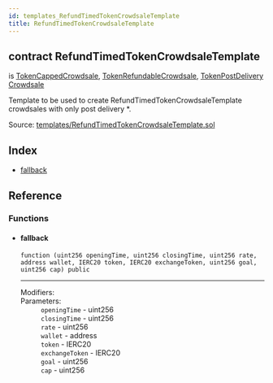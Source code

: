 ```yaml
---
id: templates_RefundTimedTokenCrowdsaleTemplate
title: RefundTimedTokenCrowdsaleTemplate
---
```


<div class="contract-doc"><div class="contract"><h2 class="contract-header"><span class="contract-kind">contract</span> RefundTimedTokenCrowdsaleTemplate</h2><p class="base-contracts"><span>is</span> <a href="token-crowdsale_validation_TokenCappedCrowdsale.html">TokenCappedCrowdsale</a><span>, </span><a href="token-crowdsale_distribution_TokenRefundableCrowdsale.html">TokenRefundableCrowdsale</a><span>, </span><a href="token-crowdsale_distribution_TokenPostDeliveryCrowdsale.html">TokenPostDeliveryCrowdsale</a></p><p class="description">Template to be used to create RefundTimedTokenCrowdsaleTemplate crowdsales with only post delivery  *.</p><div class="source">Source: <a href="https://github.com/Cpollo/Ethereum/blob/v0.0.3/contracts/templates/RefundTimedTokenCrowdsaleTemplate.sol" target="_blank">templates/RefundTimedTokenCrowdsaleTemplate.sol</a></div></div><div class="index"><h2>Index</h2><ul><li><a href="templates_RefundTimedTokenCrowdsaleTemplate.html#">fallback</a></li></ul></div><div class="reference"><h2>Reference</h2><div class="functions"><h3>Functions</h3><ul><li><div class="item function"><span id="fallback" class="anchor-marker"></span><h4 class="name">fallback</h4><div class="body"><code class="signature">function <strong></strong><span>(uint256 openingTime, uint256 closingTime, uint256 rate, address wallet, IERC20 token, IERC20 exchangeToken, uint256 goal, uint256 cap) </span><span>public </span></code><hr/><dl><dt><span class="label-modifiers">Modifiers:</span></dt><dd></dd><dt><span class="label-parameters">Parameters:</span></dt><dd><div><code>openingTime</code> - uint256</div><div><code>closingTime</code> - uint256</div><div><code>rate</code> - uint256</div><div><code>wallet</code> - address</div><div><code>token</code> - IERC20</div><div><code>exchangeToken</code> - IERC20</div><div><code>goal</code> - uint256</div><div><code>cap</code> - uint256</div></dd></dl></div></div></li></ul></div></div></div>
